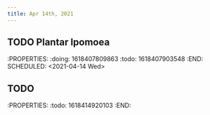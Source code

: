 ```yaml
---
title: Apr 14th, 2021
---
```


## TODO Plantar Ipomoea
:PROPERTIES:
:doing: 1618407809863
:todo: 1618407903548
:END:
SCHEDULED: <2021-04-14 Wed>
## TODO 
:PROPERTIES:
:todo: 1618414920103
:END:
